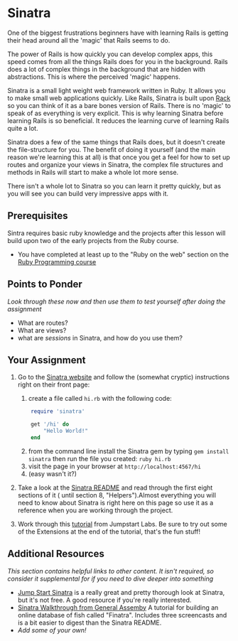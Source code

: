 # Sinatra

<!-- *Estimated Time: no-one knows! -->

One of the biggest frustrations beginners have with learning Rails is getting their head around all the 'magic' that Rails seems to do.

The power of Rails is how quickly you can develop complex apps, this speed comes from all the things Rails does for you in the background. Rails does a lot of complex things in the background that are hidden with abstractions. This is where the perceived 'magic' happens.

Sinatra is a small light weight web framework written in Ruby. It allows you to make small web applications quickly. Like Rails, Sinatra is built upon [Rack](http://rack.github.io/) so you can think of it as a bare bones version of Rails. There is no 'magic' to speak of as everything is very explicit. This is why learning Sinatra before learning Rails is so beneficial. It reduces the learning curve of learning Rails quite a lot.

Sinatra does a few of the same things that Rails does, but it doesn't create the file-structure for you.  The benefit of doing it yourself (and the main reason we're learning this at all) is that once you get a feel for how to set up routes and organize your views in Sinatra, the complex file structures and methods in Rails will start to make a whole lot more sense.

There isn't a whole lot to Sinatra so you can learn it pretty quickly, but as you will see you can build very impressive apps with it.  

## Prerequisites
Sintra requires basic ruby knowledge and the projects after this lesson will build upon two of the early projects from the Ruby course.

* You have completed at least up to the "Ruby on the web" section on the [Ruby Programming course](http://www.theodinproject.com/ruby-programming)

## Points to Ponder

*Look through these now and then use them to test yourself after doing the assignment*

* What are routes?
* What are views?
* what are _sessions_ in Sinatra, and how do you use them?

## Your Assignment

1. Go to the [Sinatra website](http://www.sinatrarb.com/) and follow the (somewhat cryptic) instructions right on their front page:
	1. create a file called `hi.rb` with the following code:

    ```ruby
        require 'sinatra'

        get '/hi' do
            "Hello World!"
        end
    ```
    2. from the command line install the Sinatra gem by typing `gem install sinatra` then run the file you created: `ruby hi.rb`
    3. visit the page in your browser at `http://localhost:4567/hi`
    4. (easy wasn't it?)
2. Take a look at the [Sinatra README](http://www.sinatrarb.com/intro.html) and read through the first eight sections of it ( until section 8, "Helpers").Almost everything you will need to know about Sinatra is right here on this page so use it as a reference when you are working through the project.
3. Work through this [tutorial](http://tutorials.jumpstartlab.com/projects/web_guesser.html) from Jumpstart Labs. Be sure to try out some of the Extensions at the end of the tutorial, that's the fun stuff!

## Additional Resources

*This section contains helpful links to other content. It isn't required, so consider it supplemental for if you need to dive deeper into something*

* [Jump Start Sinatra](https://www.sitepoint.com/store/jump-start-sinatra/) is a really great and pretty thorough look at Sinatra, but it's not free.  A good resource if you're really interested.
* [Sinatra Walkthrough from General Assemby](https://github.com/ga-wdi-lessons/sinatra-walkthrough) A tutorial for building an online database of fish called "Finatra". Includes three screencasts and is a bit easier to digest than the Sinatra README.  
* *Add some of your own!*
